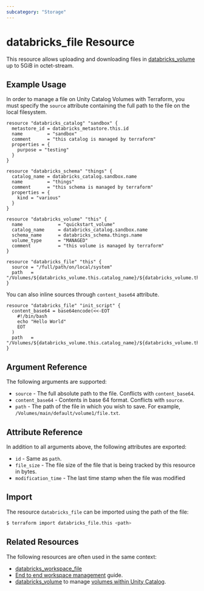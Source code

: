 ```yaml
---
subcategory: "Storage"
---
```

# databricks_file Resource

This resource allows uploading and downloading files in [databricks_volume](volume.md) up to 5GiB in octet-stream.

## Example Usage

In order to manage a file on Unity Catalog Volumes with Terraform, you must specify the `source` attribute containing the full path to the file on the local filesystem.

```hcl
resource "databricks_catalog" "sandbox" {
  metastore_id = databricks_metastore.this.id
  name         = "sandbox"
  comment      = "this catalog is managed by terraform"
  properties = {
    purpose = "testing"
  }
}

resource "databricks_schema" "things" {
  catalog_name = databricks_catalog.sandbox.name
  name         = "things"
  comment      = "this schema is managed by terraform"
  properties = {
    kind = "various"
  }
}

resource "databricks_volume" "this" {
  name             = "quickstart_volume"
  catalog_name     = databricks_catalog.sandbox.name
  schema_name      = databricks_schema.things.name
  volume_type      = "MANAGED"
  comment          = "this volume is managed by terraform"
}

resource "databricks_file" "this" {
  source = "/full/path/on/local/system"
  path   = "/Volumes/${databricks_volume.this.catalog_name}/${databricks_volume.this.schema_name}/{databricks_volume.this.name}/fileName"
}
```

You can also inline sources through `content_base64`  attribute.

```hcl
resource "databricks_file" "init_script" {
  content_base64 = base64encode(<<-EOT
    #!/bin/bash
    echo "Hello World"
    EOT
  )
  path   = "/Volumes/${databricks_volume.this.catalog_name}/${databricks_volume.this.schema_name}/{databricks_volume.this.name}/fileName"
}
```

## Argument Reference

The following arguments are supported:

* `source` - The full absolute path to the file. Conflicts with `content_base64`.
* `content_base64` - Contents in base 64 format. Conflicts with `source`.
* `path` - The path of the file in which you wish to save. For example, `/Volumes/main/default/volume1/file.txt`.

## Attribute Reference

In addition to all arguments above, the following attributes are exported:

* `id` - Same as `path`.
* `file_size` - The file size of the file that is being tracked by this resource in bytes.
* `modification_time` - The last time stamp when the file was modified


## Import

The resource `databricks_file` can be imported using the path of the file:

```bash
$ terraform import databricks_file.this <path>
```

## Related Resources

The following resources are often used in the same context:

* [databricks_workspace_file](./workspace_file.md)
* [End to end workspace management](../guides/workspace-management.md) guide.
* [databricks_volume](../resources/volume.md) to manage [volumes within Unity Catalog](https://docs.databricks.com/en/connect/unity-catalog/volumes.html).
